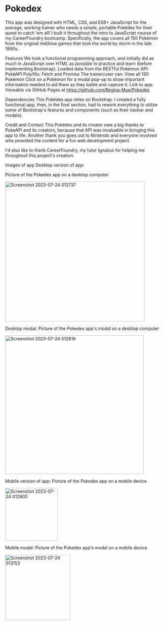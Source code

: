 # Pokedex

This app was designed with HTML, CSS, and ES6+ JavaScript for the average, working trainer who needs a simple, portable Pokédex for their quest to catch 'em all! I built it throughout the intro to JavaScript course of my CareerFoundry bootcamp. Specifically, the app covers all 150 Pokémon from the original red/blue games that took the world by storm in the late 1990s.

Features
We took a functional programming approach, and initially did as much in JavaScript over HTML as possible to practice and learn (before implementing Bootstrap).
Loaded data from the RESTful Pokémon API: PokéAPI
Polyfills:
Fetch and Promise
The trainer/user can:
View all 150 Pokémon
Click on a Pokémon for a modal pop-up to show important information needed to aid them as they battle and capture it.
Link to app:
Viewable via GitHub Pages at https://github.com/Regina-Mue/Pokedex

Dependencies
This Pokédex app relies on Bootstrap. I created a fully functional app, then, in the final section, had to rework everything to utilize some of Bootstrap's features and components (such as their navbar and modals).

Credit and Contact
This Pokédex and its creator owe a big thanks to PokeAPI and its creators, because that API was invaluable in bringing this app to life. Another thank you goes out to Nintendo and everyone involved who provided the content for a fun web development project.

I'd also like to thank CareerFoundry, my tutor Ignatius for helping me throughout this project's creation.

Images of app
Desktop version of app:

Picture of the Pokedex app on a desktop computer

<img width="452" alt="Screenshot 2023-07-24 012737" src="https://github.com/Regina-Mue/Pokedex/assets/77250392/a831a4df-7834-42d6-a960-4bd280dba175">

Desktop modal:
Picture of the Pokedex app's modal on a desktop computer

<img width="448" alt="Screenshot 2023-07-24 012819" src="https://github.com/Regina-Mue/Pokedex/assets/77250392/cfed0208-0a8b-483b-9eca-87344a3d164d">

Mobile version of app:
Picture of the Pokedex app on a mobile device

<img width="170" alt="Screenshot 2023-07-24 012900" src="https://github.com/Regina-Mue/Pokedex/assets/77250392/1ec5c586-2f02-4397-8618-b0e1fca95798">

Mobile modal:
Picture of the Pokedex app's modal on a mobile device

<img width="211" alt="Screenshot 2023-07-24 013153" src="https://github.com/Regina-Mue/Pokedex/assets/77250392/11417f97-54a4-4a12-9a82-ee887c63fda5">
